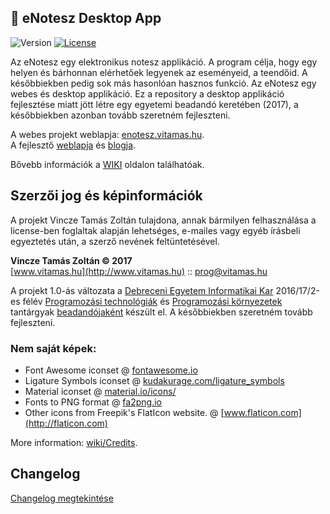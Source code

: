 ## :green_book: eNotesz Desktop App

![Version](https://img.shields.io/badge/version-1.0-green.svg)
[![License](https://img.shields.io/badge/License-Apache%202.0-blue.svg)](https://opensource.org/licenses/Apache-2.0)

Az eNotesz egy elektronikus notesz applikáció. A program célja, hogy egy helyen és bárhonnan elérhetőek legyenek az eseményeid, a teendőid. A későbbiekben pedig sok más hasonlóan hasznos funkció. Az eNotesz egy webes és desktop applikáció. Ez a repository a desktop applikáció fejlesztése miatt jött létre egy egyetemi beadandó keretében (2017), a későbbiekben azonban tovább szeretném fejleszteni.

A webes projekt weblapja: [enotesz.vitamas.hu](https://enotesz.vitamas.hu).<br>
A fejlesztő [weblapja](http://vitamas.hu) és [blogja](http://blog.vitamas.hu).

Bővebb információk a [WIKI](https://github.com/vitozy/enotesz-desktop/wiki) oldalon találhatóak.

## Szerzői jog és képinformációk

A projekt Vincze Tamás Zoltán tulajdona, annak bármilyen felhasználása a license-ben foglaltak alapján lehetséges, e-mailes vagy egyéb írásbeli egyeztetés után, a szerző nevének feltüntetésével.

<b>Vincze Tamás Zoltán © 2017</b><br>
[www.vitamas.hu](http://www.vitamas.hu) :: prog@vitamas.hu<br>

A projekt 1.0-ás változata a [Debreceni Egyetem Informatikai Kar](https://www.inf.unideb.hu) 2016/17/2-es félév [Programozási technológiák](https://arato.inf.unideb.hu/jeszenszky.peter/wiki/doku.php?id=oktatas:prt) és [Programozási környezetek](https://arato.inf.unideb.hu/jeszenszky.peter/wiki/doku.php?id=oktatas:progkorny) tantárgyak [beadandójaként](https://github.com/vitozy/enotesz-desktop/wiki/Beadandó-információk) készült el. A későbbiekben szeretném tovább fejleszteni.

### Nem saját képek:
* Font Awesome iconset @ [fontawesome.io](http://fontawesome.io)
* Ligature Symbols iconset @ [kudakurage.com/ligature_symbols](http://kudakurage.com/ligature_symbols/)
* Material iconset @ [material.io/icons/](https://material.io/icons/)
* Fonts to PNG format @ [fa2png.io](http://fa2png.io)
* Other icons from Freepik's FlatIcon website. @ [www.flaticon.com](http://flaticon.com)

More information: [wiki/Credits](https://github.com/vitozy/enotesz-desktop/wiki/Credits).

## Changelog

[Changelog megtekintése](https://github.com/vitozy/enotesz-desktop/wiki/Changelog)



